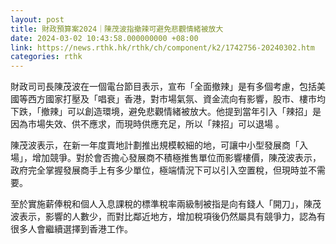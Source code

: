 ```yaml
---
layout: post
title: 財政預算案2024｜陳茂波指撤辣可避免悲觀情緒被放大
date: 2024-03-02 10:43:58.000000000 +08:00
link: https://news.rthk.hk/rthk/ch/component/k2/1742756-20240302.htm
categories: rthk
---
```


財政司司長陳茂波在一個電台節目表示，宣布「全面撤辣」是有多個考慮，包括美國等西方國家打壓及「唱衰」香港，對市場氣氛、資金流向有影響，股市、樓市均下跌，「撤辣」可以創造環境，避免悲觀情緒被放大。他提到當年引入「辣招」是因為市場失效、供不應求，而現時供應充足，所以「辣招」可以退場 。

陳茂波表示，在新一年度賣地計劃推出規模較細的地，可讓中小型發展商「入場」，增加競爭。對於會否擔心發展商不積極推售單位而影響樓價，陳茂波表示，政府完全掌握發展商手上有多少單位，極端情況下可以引入空置稅，但現時並不需要。

至於實施薪俸稅和個人入息課稅的標準稅率兩級制被指是向有錢人「開刀」，陳茂波表示，影響的人數少，而對比鄰近地方，增加稅項後仍然屬具有競爭力，認為有很多人會繼續選擇到香港工作。
